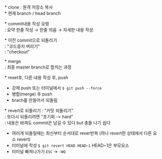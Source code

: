\* clone : 원격 저장소 복사  
\* 현재 branch / head branch  

\* commit내용 작성 요령  
  : 요약 한줄 작성 → 한줄 띄움 → 자세한 내용 작성  

\* 이전 commit으로 되돌리기  
  : "코드뭉치 버리기"  
  : "checkout"  
  
\* merge  
  : 최종 master branch로 합치는 과정  

\* reset후, 다른 내용 작성 후, push  
  + 강제 push 또는 터미널에서 `$ git push --force`  
  + 병합(merge) 후 push  
  + brach를 만들어서 되돌림  
  
\* revert로 되돌리기
  : "커밋 되돌리기"  
  : 또다시 되돌리려면 "초기화 -> hard"  
  : 내용은 바껴도 commit은 남길 수 있다 but 충돌 나기 쉽다  
  
  
  + 여러개 되돌릴때는 최신부터 순서대로 rever반복 (하나 revert한 상태에서 다른 요소 revert)  
  + 터미널에 작성 `$ git revert HEAD HEAD~1` HEAD~1은 부모요소
  + 터미널 빠져나가기 `ESC` → `:WQ`
